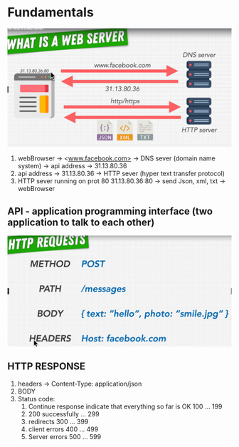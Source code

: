 # Fundamentals

![Alt text](image.png)

1. webBrowser -> <www.facebook.com> -> DNS sever (domain name system) -> api address -> 31.13.80.36
2. api address -> 31.13.80.36 -> HTTP sever (hyper text transfer protocol)
3. HTTP sever running on prot 80 31.13.80.36:80 -> send Json, xml, txt -> webBrowser

## API - application programming interface (two application to talk to each other)

![Alt text](image-1.png)

## HTTP RESPONSE

1. headers -> Content-Type: application/json
2. BODY
3. Status code:
   1. Continue response indicate that everything so far is OK 100 ... 199
   2. 200 successfully ... 299
   3. redirects 300 ... 399
   4. client errors 400 ... 499
   5. Server errors 500 ... 599
